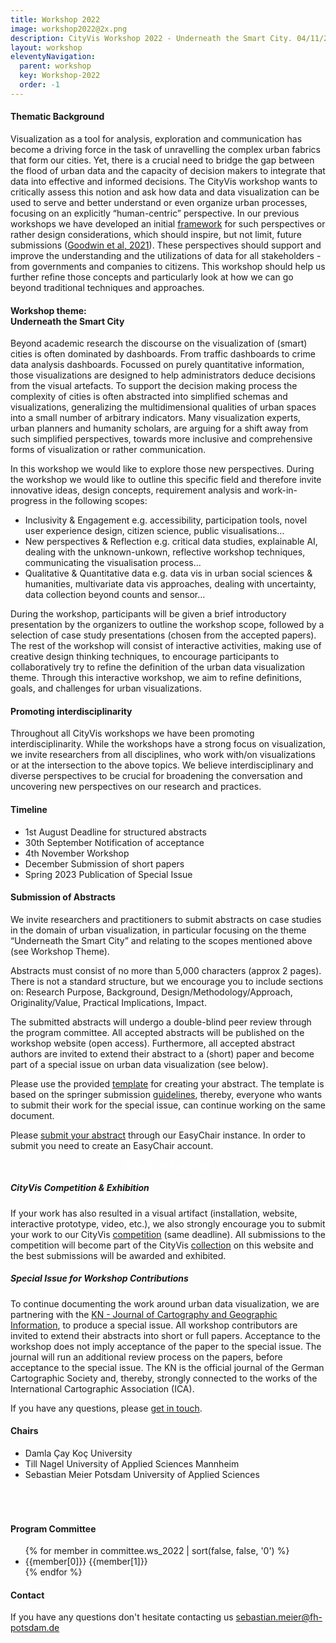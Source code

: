 ```yaml
---
title: Workshop 2022
image: workshop2022@2x.png
description: CityVis Workshop 2022 - Underneath the Smart City. 04/11/2022
layout: workshop
eleventyNavigation:
  parent: workshop
  key: Workshop-2022
  order: -1
---
```

<section class="section workshop-section workshop-section__thema">
<h4>Thematic Background</h4>

Visualization as a tool for analysis, exploration and communication has become a driving force in the task of unravelling the complex urban fabrics that form our cities. Yet, there is a crucial need to bridge the gap between the flood of urban data and the capacity of decision makers to integrate that data into effective and informed decisions. The CityVis workshop wants to critically assess this notion and ask how data and data visualization can be used to serve and better understand or even organize urban processes, focusing on an explicitly “human-centric” perspective. In our previous workshops we have developed an initial [framework](/about#human-centric) for such perspectives or rather design considerations, which should inspire, but not limit, future submissions ([Goodwin et al, 2021](https://ieeexplore.ieee.org/document/9438762/)). These perspectives should support and improve the understanding and the utilizations of data for all stakeholders - from governments and companies to citizens. This workshop should help us further refine those concepts and particularly look at how we can go beyond traditional techniques and approaches.

</section>

<section class="section workshop-section workshop-section__focus">
<h4>Workshop theme:<br /><strong>Underneath the Smart City</strong></h4>

Beyond academic research the discourse on the visualization of (smart) cities is often dominated by dashboards. From traffic dashboards to crime data analysis dashboards. Focussed on purely quantitative information, those visualizations are designed to help administrators deduce decisions from the visual artefacts. To support the decision making process the complexity of cities is often abstracted into simplified schemas and visualizations, generalizing the multidimensional qualities of urban spaces into a small number of arbitrary indicators. Many visualization experts, urban planners and humanity scholars, are arguing for a shift away from such simplified perspectives, towards more inclusive and comprehensive forms of visualization or rather communication.


In this workshop we would like to explore those new perspectives. During the workshop we would like to outline this specific field and therefore invite innovative ideas, design concepts, requirement analysis and work-in-progress in the following scopes:


<ul class="workshop-section__focus-list">
<li class="workshop-section__focus-list-item">
<span class="workshop-section__focus-list-item--headline">Inclusivity & Engagement</span>
<span class="workshop-section__focus-list-item--subtext">e.g. accessibility, participation tools, novel user experience design, citizen science, public visualisations…</span>
</li>
<li class="workshop-section__focus-list-item">
<span class="workshop-section__focus-list-item--headline">New perspectives & Reflection</span>
<span class="workshop-section__focus-list-item--subtext">e.g. critical data studies, explainable AI, dealing with the unknown-unkown, reflective workshop techniques, communicating the visualisation process…</span>
</li>
<li class="workshop-section__focus-list-item">
<span class="workshop-section__focus-list-item--headline">Qualitative & Quantitative data</span>
<span class="workshop-section__focus-list-item--subtext">e.g. data vis in urban social sciences & humanities, multivariate data vis approaches, dealing with uncertainty, data collection beyond counts and sensor…</span>
</li>
</ul>

During the workshop, participants will be given a brief introductory presentation by the organizers to outline the workshop scope, followed by a selection of case study presentations (chosen from the accepted papers). The rest of the workshop will consist of interactive activities, making use of creative design thinking techniques, to encourage participants to collaboratively try to refine the definition of the urban data visualization theme. Through this interactive workshop, we aim to refine definitions, goals, and challenges for urban visualizations.

</section>

<section class="section workshop-section workshop-section__focus">
<h4>Promoting interdisciplinarity</h4>

Throughout all CityVis workshops we have been promoting interdisciplinarity. While the workshops have a strong focus on visualization, we invite researchers from all disciplines, who work with/on visualizations or at the intersection to the above topics. We believe interdisciplinary and diverse perspectives to be crucial for broadening the conversation and uncovering new perspectives on our research and practices.

</section>


<section class="section workshop-section workshop-section__timeline">
<h4>Timeline</h4>
<ul class="workshop-section__timeline-list">
<li class="workshop-section__timeline-list--item">
<span class="workshop-section__timeline-list--date" style="width:250px;">1st August</span>
<span class="workshop-section__timeline-list--event">Deadline for structured abstracts</span>
</li>
<li class="workshop-section__timeline-list--item">
<span class="workshop-section__timeline-list--date" style="width:250px;">30th September</span>
<span class="workshop-section__timeline-list--event">Notification of acceptance</span>
</li>
<li class="workshop-section__timeline-list--item">
<span class="workshop-section__timeline-list--date" style="width:250px;">4th November</span>
<span class="workshop-section__timeline-list--event">Workshop</span>
</li>
<li class="workshop-section__timeline-list--item">
<span class="workshop-section__timeline-list--date" style="width:250px;">December</span>
<span class="workshop-section__timeline-list--event">Submission of short papers</span>
</li>
<li class="workshop-section__timeline-list--item">
<span class="workshop-section__timeline-list--date" style="width:250px;">Spring 2023</span>
<span class="workshop-section__timeline-list--event">Publication of Special Issue</span>
</li>
</ul>
</section>


<section class="section workshop-section workshop-section__abstracts">
<h4>Submission of Abstracts</h4>

We invite researchers and practitioners to submit abstracts on case studies in the domain of urban visualization, in particular focusing on the theme “Underneath the Smart City” and relating to the scopes mentioned above (see Workshop Theme).


Abstracts must consist of no more than 5,000 characters (approx 2 pages). There is not a standard structure, but we encourage you to include sections on: Research Purpose, Background, Design/Methodology/Approach, Originality/Value, Practical Implications, Impact. 


The submitted abstracts will undergo a double-blind peer review through the program committee. All accepted abstracts will be published on the workshop website (open access). Furthermore, all accepted abstract authors are invited to extend their abstract to a (short) paper and become part of a special issue on urban data visualization (see below).


Please use the provided [template](/assets/press/workshop22-template.docx) for creating your abstract. The template is based on the springer submission [guidelines](https://www.springer.com/journal/42489/submission-guidelines), thereby, everyone who wants to submit their work for the special issue, can continue working on the same document.


Please [submit your abstract](https://easychair.org/my/conference?conf=cityvis2022) through our EasyChair instance. In order to submit you need to create an EasyChair account.


<p style="text-align:center"><a href="https://easychair.org/my/conference?conf=cityvis2022" style="color:white;" class="upcoming-link">Submit your abstract</a></p>


<h5>CityVis Competition & Exhibition</h5>


If your work has also resulted in a visual artifact (installation, website, interactive prototype, video, etc.), we also strongly encourage you to submit your work to our CityVis [competition](/competitions/2022) (same deadline). All submissions to the competition will become part of the CityVis [collection](/collection/) on this website and the best submissions will be awarded and exhibited.


<h5>Special Issue for Workshop Contributions</h5>


To continue documenting the work around urban data visualization, we are partnering with the [KN - Journal of Cartography and Geographic Information](https://www.springer.com/journal/42489/), to produce a special issue. All workshop contributors are invited to extend their abstracts into short or full papers. Acceptance to the workshop does not imply acceptance of the paper to the special issue. The journal will run an additional review process on the papers, before acceptance to the special issue. The KN is the official journal of the German Cartographic Society and, thereby, strongly connected to the works of the International Cartographic Association (ICA).



If you have any questions, please [get in touch](mailto:sebastian.meier@fh-potsdam.de).

</section>


<section class="section workshop-section workshop-section__timeline">
<h4>Chairs</h4>
<ul class="committee-list">
<li class="committee-list__item">
Damla Çay
<span class="committee-list__item--institution">
Koç University
</span>
</li>
<li class="committee-list__item">
Till Nagel
<span class="committee-list__item--institution">
University of Applied Sciences Mannheim
</span>
</li>
<li class="committee-list__item">
Sebastian Meier
<span class="committee-list__item--institution">
Potsdam University of Applied Sciences
</span>
</li>
</ul>
<h4 style="padding-top:50px;">Program Committee</h4>

<ul class="committee-list">
{% for member in committee.ws_2022 | sort(false, false, '0') %}
<li class="committee-list__item">
{{member[0]}}
<span class="committee-list__item--institution">
{{member[1]}}
</span>
</li>
{% endfor %}
</ul>
</section>

<section class="section workshop-section workshop-section__contact">
<h4>Contact</h4>
<p>
If you have any questions don't hesitate contacting us
<a href="mailto:sebastian.meier@fh-potsdam.de">
sebastian.meier@fh-potsdam.de
</a>
</p>
</section>
